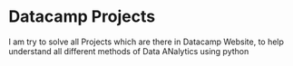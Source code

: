 # Datacamp Projects


I am try to solve all Projects which are there in Datacamp Website, to help understand all different methods of Data ANalytics using python
